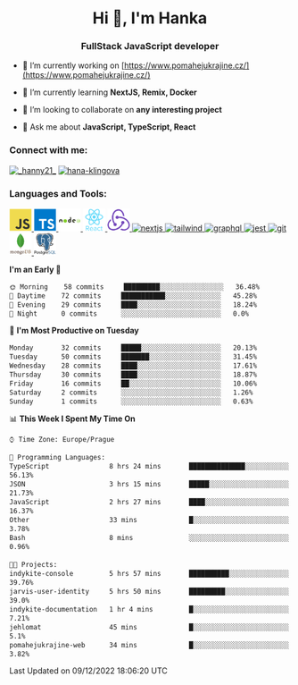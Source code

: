 <h1 align="center">Hi 👋, I'm Hanka</h1>
<h3 align="center">FullStack JavaScript developer</h3>

- 🔭 I’m currently working on [https://www.pomahejukrajine.cz/](https://www.pomahejukrajine.cz/)

- 🌱 I’m currently learning **NextJS, Remix, Docker**

- 👯 I’m looking to collaborate on **any interesting project**

- 💬 Ask me about **JavaScript, TypeScript, React**

<h3 align="left">Connect with me:</h3>
<p align="left">
<a href="https://twitter.com/_hanny21_" target="blank"><img align="center" src="https://raw.githubusercontent.com/rahuldkjain/github-profile-readme-generator/master/src/images/icons/Social/twitter.svg" alt="_hanny21_" height="30" width="40" /></a>
<a href="https://linkedin.com/in/hana-klingova" target="blank"><img align="center" src="https://raw.githubusercontent.com/rahuldkjain/github-profile-readme-generator/master/src/images/icons/Social/linked-in-alt.svg" alt="hana-klingova" height="30" width="40" /></a>
</p>

<h3 align="left">Languages and Tools:</h3>
<p align="left"> 
<a href="https://developer.mozilla.org/en-US/docs/Web/JavaScript" target="_blank" rel="noreferrer"> <img src="https://raw.githubusercontent.com/devicons/devicon/master/icons/javascript/javascript-original.svg" alt="javascript" width="40" height="40"/> </a> 
<a href="https://www.typescriptlang.org/" target="_blank" rel="noreferrer"> <img src="https://raw.githubusercontent.com/devicons/devicon/master/icons/typescript/typescript-original.svg" alt="typescript" width="40" height="40"/> </a> 
<a href="https://nodejsorg" target="_blank" rel="noreferrer"> <img src="https://raw.githubusercontent.com/devicons/devicon/master/icons/nodejs/nodejs-original-wordmark.svg" alt="nodejs" width="40" height="40"/> </a> 
<a href="https://reactjs.org/" target="_blank" rel="noreferrer"> <img src="https://raw.githubusercontent.com/devicons/devicon/master/icons/react/react-original-wordmark.svg" alt="react" width="40" height="40"/> </a> 
<a href="https://redux.js.org" target="_blank" rel="noreferrer"> <img src="https://raw.githubusercontent.com/devicons/devicon/master/icons/redux/redux-original.svg" alt="redux" width="40" height="40"/> </a> 
<a href="https://nextjs.org/" target="_blank" rel="noreferrer"> <img src="https://cdn.worldvectorlogo.com/logos/nextjs-2.svg" alt="nextjs" width="40" height="40"/> </a> 
<a href="https://tailwindcss.com/" target="_blank" rel="noreferrer"> <img src="https://www.vectorlogo.zone/logos/tailwindcss/tailwindcss-icon.svg" alt="tailwind" width="40" height="40"/> </a> 
<a href="https://graphql.org" target="_blank" rel="noreferrer"> <img src="https://www.vectorlogo.zone/logos/graphql/graphql-icon.svg" alt="graphql" width="40" height="40"/> </a> 
<a href="https://jestjs.io" target="_blank" rel="noreferrer"> <img src="https://www.vectorlogo.zone/logos/jestjsio/jestjsio-icon.svg" alt="jest" width="40" height="40"/> </a> 
<a href="https://git-scm.com/" target="_blank" rel="noreferrer"> <img src="https://www.vectorlogo.zone/logos/git-scm/git-scm-icon.svg" alt="git" width="40" height="40"/> </a> 
<a href="https://www.mongodb.com/" target="_blank" rel="noreferrer"> <img src="https://raw.githubusercontent.com/devicons/devicon/master/icons/mongodb/mongodb-original-wordmark.svg" alt="mongodb" width="40" height="40"/> </a>  
<a href="https://www.postgresql.org" target="_blank" rel="noreferrer"> <img src="https://raw.githubusercontent.com/devicons/devicon/master/icons/postgresql/postgresql-original-wordmark.svg" alt="postgresql" width="40" height="40"/> </a> 
</p>

<!--START_SECTION:waka-->
**I'm an Early 🐤** 

```text
🌞 Morning    58 commits     █████████░░░░░░░░░░░░░░░░   36.48% 
🌆 Daytime    72 commits     ███████████░░░░░░░░░░░░░░   45.28% 
🌃 Evening    29 commits     ████░░░░░░░░░░░░░░░░░░░░░   18.24% 
🌙 Night      0 commits      ░░░░░░░░░░░░░░░░░░░░░░░░░   0.0%

```
📅 **I'm Most Productive on Tuesday** 

```text
Monday       32 commits     █████░░░░░░░░░░░░░░░░░░░░   20.13% 
Tuesday      50 commits     ███████░░░░░░░░░░░░░░░░░░   31.45% 
Wednesday    28 commits     ████░░░░░░░░░░░░░░░░░░░░░   17.61% 
Thursday     30 commits     ████░░░░░░░░░░░░░░░░░░░░░   18.87% 
Friday       16 commits     ██░░░░░░░░░░░░░░░░░░░░░░░   10.06% 
Saturday     2 commits      ░░░░░░░░░░░░░░░░░░░░░░░░░   1.26% 
Sunday       1 commits      ░░░░░░░░░░░░░░░░░░░░░░░░░   0.63%

```


📊 **This Week I Spent My Time On** 

```text
⌚︎ Time Zone: Europe/Prague

💬 Programming Languages: 
TypeScript               8 hrs 24 mins       ██████████████░░░░░░░░░░░   56.13% 
JSON                     3 hrs 15 mins       █████░░░░░░░░░░░░░░░░░░░░   21.73% 
JavaScript               2 hrs 27 mins       ████░░░░░░░░░░░░░░░░░░░░░   16.37% 
Other                    33 mins             █░░░░░░░░░░░░░░░░░░░░░░░░   3.78% 
Bash                     8 mins              ░░░░░░░░░░░░░░░░░░░░░░░░░   0.96%

🐱‍💻 Projects: 
indykite-console         5 hrs 57 mins       ██████████░░░░░░░░░░░░░░░   39.76% 
jarvis-user-identity     5 hrs 50 mins       █████████░░░░░░░░░░░░░░░░   39.0% 
indykite-documentation   1 hr 4 mins         █░░░░░░░░░░░░░░░░░░░░░░░░   7.21% 
jehlomat                 45 mins             █░░░░░░░░░░░░░░░░░░░░░░░░   5.1% 
pomahejukrajine-web      34 mins             █░░░░░░░░░░░░░░░░░░░░░░░░   3.82%

```


 Last Updated on 09/12/2022 18:06:20 UTC
<!--END_SECTION:waka-->
